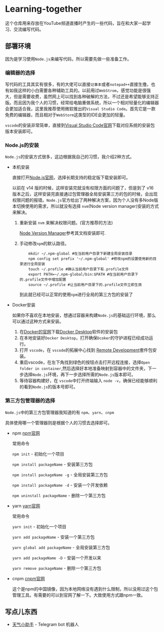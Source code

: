# Learning-together
这个仓库用来存放在YouTube频道直播时产生的一些代码，旨在和大家一起学习、交流编写代码。

## 部署环境

因为是学习使用`Node.js`来编写代码，所以需要先做一些准备工作。

### 编辑器的选择

写代码的工具其实有很多，有的大佬可以直接`记事本`或者`notepad++`直接生撸，也有如我这样的小白需要各种辅助工具的。以前用过`WebStrom`，感觉功能是很强大，但是需要收费，虽然网上可以找到各种破解的方法，不过还是希望能够支持正版。而且因为我个人的习惯，经常给电脑重做系统，所以一个相对轻量化的编辑器会更加适合我，这里我推荐使用微软推出的`Visual Studio Code`。首先它是一款免费的编辑器，而且相对于`WebStorm`这类型的IDE会更加的轻量。

`vscode`的安装非常简单，直接到[Visual Studio Code官网](https://code.visualstudio.com)下载对应系统的安装包版本安装即可。

### Node.js的安装

`Node.js`的安装方式很多，这边根据我自己的习惯，我介绍2种方式。

- 本机安装
    
    直接打开[Node.js官网](https://nodejs.org)，选择长期支持的稳定版下载安装即可。
    
    以前在 v14 版的时候，这样安装完就没有权限方面的问题了，但是到了 v16 版本之后，这样安装完直接通过包管理器全局安装第三方的包的时候，会出现权限问题的报错。`Node.js`官方给出了两种解决方案，因为个人没有多Node版本切换使用的需求，所以就没有选择 `nvm`(Node version manager)安装的方式来解决。

    1. 重新安装 `nvm` 来解决权限问题。(官方推荐的方法)

        [Node Version Manager](https://github.com/nvm-sh/nvm)参考其文档安装即可.

    2. 手动修改`npm`的默认路径。

        ```shell
            mkdir ~/.npm-global #在当前用户目录下新建全局安装目录
            npm config set prefix '~/.npm-global' #修改npm的设置使用新的目录进行全局安装
            touch ~/.profile #确认当前用户目录下有.profile文件
            export PATH=~/.npm-global/bin:$PATH #在当前用户目录下的.profile文件中增加配置
            source ~/.profile #让当前用户目录下的.profile文件立即生效
        ```
        到此就已经可以正常的使用`npm`进行全局的第三方包的安装了


- Docker安装

    如果你不喜欢在本地安装，想通过容器来构建`Node.js`的基础运行环境，那么可以通过这种方式来安装。
    
    1. 在[Docker的官网](https://www.docker.com)下载[Docker Desktop](https://www.docker.com/products/docker-desktop)软件的安装包
    2. 在本地安装好`Docker Desktop`，打开确保`Dcoker`的守护进程已经成功运行。
    3. 打开 `vscode`，在 `vscode`的拓展中心找到 [Remote Development](https://marketplace.visualstudio.com/items?itemName=ms-vscode-remote.vscode-remote-extensionpack)套件包安装。
    4. 重启vscode，在左下角找到绿色的按钮点击打开远程连接，选择`Open folder in container`,然后选择好本地准备映射到容器中的文件夹，下一步选择`Node.js`环境，再下一步选择所需的`Node.js`版本即可。
    5. 等待容器构建好，在 `vscode`中打开终端输入 `node -v`，确保已经能够顺利的看到`Node.js`的版本号即可。


### 第三方包管理器的选择

`Node.js`中的第三方包管理器我知道的有 `npm`、`yarn`、`cnpm`

具体使用哪一个管理器则是根据个人的习惯去选择即可。

 - npm [npm官网](https://www.npmjs.com)

    常用命令

    `npm init` - 初始化一个项目

    `npm install packageName`  - 安装第三方包

    `npm install packageName -g` - 全局安装第三方包

    `npm install packageName -d` - 安装一个开发依赖

    `npm uninstall packageName` - 删除一个第三方包

 - yarn [yarn官网](https://yarnpkg.com)

    常用命令

    `yarn init` - 初始化一个项目

    `yarn add packageName` - 安装一个第三方包

    `yarn global add packageName` - 全局安装第三方包

    `yarn add packageName -D` - 安装一个开发以来

    `yarn remove packageName` - 删除一个第三方包

 - cnpm [cnpm官网](https://npmmirror.com)

    这个是npm的中国镜像，因为本地网络没有遇到什么限制，所以没用过这个包管理工具。有需要的可以到官网了解一下。大致使用方式跟npm一致。

## 写点儿东西

 - [天气小助手](https://github.com/zooPanda/Learning-together/blob/dev/weather-bot/README.md) - Telegram bot 机器人